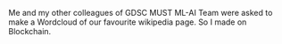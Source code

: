 Me and my other colleagues of GDSC MUST ML-AI Team were asked to make a Wordcloud of our favourite wikipedia page. So I made on Blockchain.

